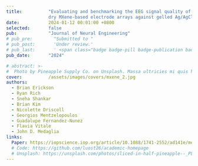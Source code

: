 ```yaml
---
title:          "Evaluating and benchmarking the EEG signal quality of high-density, 
                dry MXene-based electrode arrays against gelled Ag/AgCl electrodes"
date:           2024-01-12 00:01:00 +0800
selected:       false
pub:            "Journal of Neural Engineering"
# pub_pre:        "Submitted to "
# pub_post:       'Under review.'
# pub_last:       ' <span class="badge badge-pill badge-publication badge-success">Spotlight</span>'
pub_date:       "2024"

# abstract: >-
#  Photo by Pineapple Supply Co. on Unsplash. Massa ultricies mi quis hendrerit dolor magna. Arcu non odio euismod lacinia at quis risus sed. Et tortor at risus viverra. Enim neque volutpat ac tincidunt. Dictum varius duis at consectetur lorem donec.
cover:          /assets/images/covers/mxene_2.jpg
authors:
  - Brian Erickson
  - Ryan Rich
  - Sneha Shankar
  - Brian Kim
  - Nicolette Driscoll
  - Georgios Mentzelopoulos
  - Guadalupe Fernandez-Nunez
  - Flavia Vitale
  - John D. Medaglia
links:
  Paper: https://iopscience.iop.org/article/10.1088/1741-2552/ad141e/meta
  # Code: https://github.com/luost26/academic-homepage
  # Unsplash: https://unsplash.com/photos/sliced-in-half-pineapple--_PLJZmHZzk
---
```

